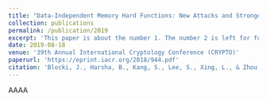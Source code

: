 ```yaml
---
title: "Data-Independent Memory Hard Functions: New Attacks and Stronger Constructions"
collection: publications
permalink: /publication/2019
excerpt: 'This paper is about the number 1. The number 2 is left for future work.'
date: 2019-08-18
venue: '39th Annual International Cryptology Conference (CRYPTO)'
paperurl: 'https://eprint.iacr.org/2018/944.pdf'
citation: 'Blocki, J., Harsha, B., Kang, S., Lee, S., Xing, L., & Zhou, S. (2019, August). Data-independent memory hard functions: New attacks and stronger constructions. In Annual International Cryptology Conference (pp. 573-607). Cham: Springer International Publishing.'
---
```


AAAA
